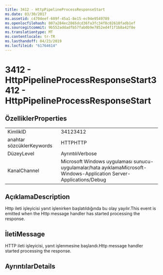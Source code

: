 ```yaml
---
title: 3412 - HttpPipelineProcessResponseStart
ms.date: 03/30/2017
ms.assetid: c4704eef-609f-45a1-8e15-ec94e9549789
ms.openlocfilehash: 807a284ec2865dcd36fa3fc34f8c02610fadb1ef
ms.sourcegitcommit: 9b552addadfb57fab0b9e7852ed4f1f1b8a42f8e
ms.translationtype: MT
ms.contentlocale: tr-TR
ms.lasthandoff: 04/23/2019
ms.locfileid: "61764614"
---
```

# <a name="3412---httppipelineprocessresponsestart"></a><span data-ttu-id="0ae0e-102">3412 - HttpPipelineProcessResponseStart</span><span class="sxs-lookup"><span data-stu-id="0ae0e-102">3412 - HttpPipelineProcessResponseStart</span></span>
## <a name="properties"></a><span data-ttu-id="0ae0e-103">Özellikler</span><span class="sxs-lookup"><span data-stu-id="0ae0e-103">Properties</span></span>  
  
|||  
|-|-|  
|<span data-ttu-id="0ae0e-104">Kimlik</span><span class="sxs-lookup"><span data-stu-id="0ae0e-104">ID</span></span>|<span data-ttu-id="0ae0e-105">3412</span><span class="sxs-lookup"><span data-stu-id="0ae0e-105">3412</span></span>|  
|<span data-ttu-id="0ae0e-106">anahtar sözcükler</span><span class="sxs-lookup"><span data-stu-id="0ae0e-106">Keywords</span></span>|<span data-ttu-id="0ae0e-107">HTTP</span><span class="sxs-lookup"><span data-stu-id="0ae0e-107">HTTP</span></span>|  
|<span data-ttu-id="0ae0e-108">Düzey</span><span class="sxs-lookup"><span data-stu-id="0ae0e-108">Level</span></span>|<span data-ttu-id="0ae0e-109">Ayrıntılı</span><span class="sxs-lookup"><span data-stu-id="0ae0e-109">Verbose</span></span>|  
|<span data-ttu-id="0ae0e-110">Kanal</span><span class="sxs-lookup"><span data-stu-id="0ae0e-110">Channel</span></span>|<span data-ttu-id="0ae0e-111">Microsoft Windows uygulaması sunucu-uygulamalar/hata ayıklama</span><span class="sxs-lookup"><span data-stu-id="0ae0e-111">Microsoft-Windows-Application Server-Applications/Debug</span></span>|  
  
## <a name="description"></a><span data-ttu-id="0ae0e-112">Açıklama</span><span class="sxs-lookup"><span data-stu-id="0ae0e-112">Description</span></span>  
 <span data-ttu-id="0ae0e-113">Http ileti işleyicisi yanıt işlenirken başlatıldığında bu olay yayılır.</span><span class="sxs-lookup"><span data-stu-id="0ae0e-113">This event is emitted when the Http message handler has started processing the response.</span></span>  
  
## <a name="message"></a><span data-ttu-id="0ae0e-114">İleti</span><span class="sxs-lookup"><span data-stu-id="0ae0e-114">Message</span></span>  
 <span data-ttu-id="0ae0e-115">HTTP ileti işleyicisi, yanıt işlenmesine başlandı.</span><span class="sxs-lookup"><span data-stu-id="0ae0e-115">Http message handler started processing the response.</span></span>  
  
## <a name="details"></a><span data-ttu-id="0ae0e-116">Ayrıntılar</span><span class="sxs-lookup"><span data-stu-id="0ae0e-116">Details</span></span>
